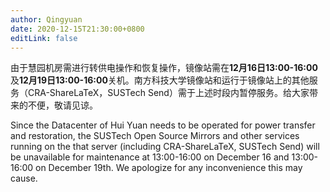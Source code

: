 ```yaml
---
author: Qingyuan
date: 2020-12-15T21:30:00+0800
editLink: false
---
```


由于慧园机房需进行转供电操作和恢复操作，镜像站需在**12月16日13:00-16:00**及**12月19日13:00-16:00**关机。南方科技大学镜像站和运行于镜像站上的其他服务（CRA-ShareLaTeX，SUSTech Send）需于上述时段内暂停服务。给大家带来的不便，敬请见谅。

Since the Datacenter of Hui Yuan needs to be operated for power transfer and restoration,  the SUSTech Open Source Mirrors and other services running on the that server (including CRA-ShareLaTeX, SUSTech Send) will be unavailable for maintenance at 13:00-16:00 on December 16 and 13:00-16:00 on December 19th. We apologize for any inconvenience this may cause.
